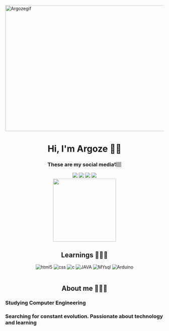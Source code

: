 

<img alig="center" alt="Argozegif" height="400" width="900" src="https://media0.giphy.com/media/v1.Y2lkPTc5MGI3NjExdWdvcTkwNWNpZzBlYjdyaXVncDk0ZHZsd3F1bjlpZm5pNmVqNHVuNSZlcD12MV9pbnRlcm5hbF9naWZfYnlfaWQmY3Q9Zw/mFwCD9plextCk42pVG/giphy.gif">

<h1 align="center" alt="nome"> Hi, I'm Argoze 🤙🏼</h1>
<h3 align="center">These are my social media👇🏼</h3>
<div align="center">
<a href="https://www.twitch.tv/argoze_" target="_blank"><img src="https://img.shields.io/badge/Twitch-9146FF?style=for-the-badge&logo=twitch&logoColor=white"/></a>
<a href="https://www.youtube.com/channel/UCQOdGbRgy9bjwrlFvwSHSrQ" target="_blank"><img src="https://img.shields.io/badge/YouTube-FF0000?style=for-the-badge&logo=youtube&logoColor=white"/></a>
<a href="https://www.instagram.com/argoze_/?hl=da" target="_blank"><img src="https://img.shields.io/badge/Instagram-E4405F?style=for-the-badge&logo=instagram&logoColor=white"/></a>
<a href="https://www.linkedin.com/in/gustavo-argoze-0b64ba23b/" target="_blank"><img src="https://img.shields.io/badge/LinkedIn-0077B5?style=for-the-badge&logo=linkedin&logoColor=white"/></a>
</div>
<div align="center" >
<img src="https://github-readme-stats.vercel.app/api?username=Argoze&show_icons=true&theme=synthwave"height="200" width=""/>
</div>

<h2 align="center"> Learnings 👨🏻‍💻</h2>
<div align="center" style="display: inline_block">
<img aling="center" alt="html5" src="https://img.shields.io/badge/HTML5-E34F26?style=for-the-badge&logo=html5&logoColor=white"/>
<img aling="center" alt="css" src="https://img.shields.io/badge/CSS3-1572B6?style=for-the-badge&logo=css3&logoColor=white"/>
<img aling="center" alt="c" src="https://img.shields.io/badge/C-00599C?style=for-the-badge&logo=c&logoColor=white"/>
<img aling="center" alt="JAVA" src="https://img.shields.io/badge/JavaScript-F7DF1E?style=for-the-badge&logo=javascript&logoColor=black"/>
<img aling="center" alt="MYsql" src="https://img.shields.io/badge/MySQL-00000F?style=for-the-badge&logo=mysql&logoColor=white"/>
<img aling="center" alt="Arduino" src="https://img.shields.io/badge/Arduino_IDE-00979D?style=for-the-badge&logo=arduino&logoColor=white"/>

</div><br>
<h2 align="center">About me 🙋🏻‍♂️</h2>
<h3>Studying Computer Engineering</h3>
<h3>Searching for constant evolution. Passionate about technology and learning</h3>

